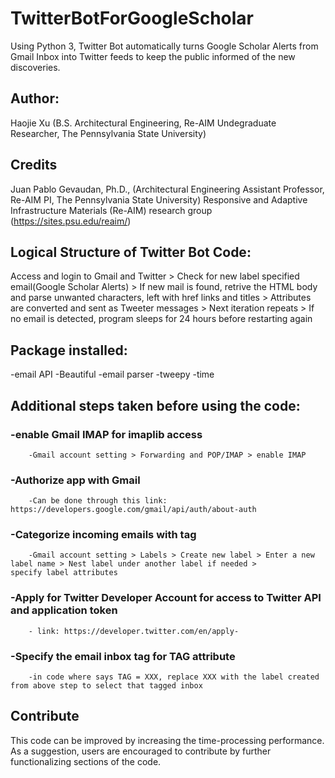 # TwitterBotForGoogleScholar
Using Python 3, Twitter Bot automatically turns Google Scholar Alerts from Gmail Inbox into Twitter feeds to keep the public informed of the new discoveries.

## Author: 
Haojie Xu (B.S. Architectural Engineering, Re-AIM Undegraduate Researcher, The Pennsylvania State University)

## Credits
Juan Pablo Gevaudan, Ph.D., (Architectural Engineering Assistant Professor, Re-AIM PI, The Pennsylvania State University)
Responsive and Adaptive Infrastructure Materials (Re-AIM) research group (https://sites.psu.edu/reaim/)

## Logical Structure of Twitter Bot Code:
  Access and login to Gmail and Twitter > Check for new label specified email(Google Scholar Alerts) > If new mail is found, retrive the HTML body and parse unwanted characters, left with href links and titles > Attributes are converted and sent as Tweeter messages > Next iteration repeats > If no email is detected, program sleeps for 24 hours before restarting again

## Package installed:
  -email API
  -Beautiful
  -email parser
  -tweepy
  -time
  
## Additional steps taken before using the code:
  ### -enable Gmail IMAP for imaplib access
        -Gmail account setting > Forwarding and POP/IMAP > enable IMAP
  ### -Authorize app with Gmail
        -Can be done through this link: https://developers.google.com/gmail/api/auth/about-auth
  ### -Categorize incoming emails with tag
        -Gmail account setting > Labels > Create new label > Enter a new label name > Nest label under another label if needed >          specify label attributes
  ### -Apply for Twitter Developer Account for access to Twitter API and application token
        - link: https://developer.twitter.com/en/apply-
  ### -Specify the email inbox tag for TAG attribute
        -in code where says TAG = XXX, replace XXX with the label created from above step to select that tagged inbox
        
## Contribute
This code can be improved by increasing the time-processing performance. As a suggestion, users are encouraged to contribute by further functionalizing sections of the code. 
